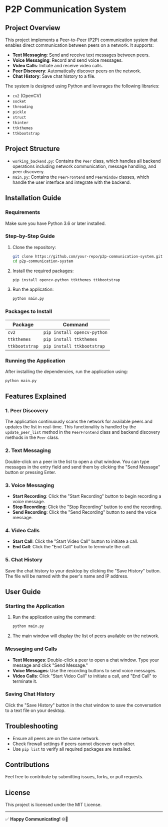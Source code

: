 # P2P Communication System

## Project Overview

This project implements a Peer-to-Peer (P2P) communication system that enables direct communication between peers on a network. It supports:

- **Text Messaging**: Send and receive text messages between peers.
- **Voice Messaging**: Record and send voice messages.
- **Video Calls**: Initiate and receive video calls.
- **Peer Discovery**: Automatically discover peers on the network.
- **Chat History**: Save chat history to a file.

The system is designed using Python and leverages the following libraries:
- `cv2` (OpenCV)
- `socket`
- `threading`
- `pickle`
- `struct`
- `tkinter`
- `ttkthemes`
- `ttkbootstrap`

## Project Structure

- `working_backend.py`: Contains the `Peer` class, which handles all backend operations including network communication, message handling, and peer discovery.
- `main.py`: Contains the `PeerFrontend` and `PeerWindow` classes, which handle the user interface and integrate with the backend.

## Installation Guide

### Requirements

Make sure you have Python 3.6 or later installed.

### Step-by-Step Guide

1. Clone the repository:
   ```bash
   git clone https://github.com/your-repo/p2p-communication-system.git
   cd p2p-communication-system
   ```

2. Install the required packages:
   ```bash
   pip install opencv-python ttkthemes ttkbootstrap
   ```

3. Run the application:
   ```bash
   python main.py
   ```

### Packages to Install

| Package       | Command                          |
|---------------|----------------------------------|
| `cv2`         | `pip install opencv-python`       |
| `ttkthemes`   | `pip install ttkthemes`           |
| `ttkbootstrap`| `pip install ttkbootstrap`        |

### Running the Application

After installing the dependencies, run the application using:
```bash
python main.py
```

## Features Explained

### 1. Peer Discovery
The application continuously scans the network for available peers and updates the list in real-time. This functionality is handled by the `update_peer_list` method in the `PeerFrontend` class and backend discovery methods in the `Peer` class.

### 2. Text Messaging
Double-click on a peer in the list to open a chat window. You can type messages in the entry field and send them by clicking the "Send Message" button or pressing Enter.

### 3. Voice Messaging
- **Start Recording**: Click the "Start Recording" button to begin recording a voice message.
- **Stop Recording**: Click the "Stop Recording" button to end the recording.
- **Send Recording**: Click the "Send Recording" button to send the voice message.

### 4. Video Calls
- **Start Call**: Click the "Start Video Call" button to initiate a call.
- **End Call**: Click the "End Call" button to terminate the call.

### 5. Chat History
Save the chat history to your desktop by clicking the "Save History" button. The file will be named with the peer's name and IP address.

## User Guide

### Starting the Application
1. Run the application using the command:
   ```bash
   python main.py
   ```
2. The main window will display the list of peers available on the network.

### Messaging and Calls
- **Text Messages**: Double-click a peer to open a chat window. Type your message and click "Send Message."
- **Voice Messages**: Use the recording buttons to send voice messages.
- **Video Calls**: Click "Start Video Call" to initiate a call, and "End Call" to terminate it.

### Saving Chat History
Click the "Save History" button in the chat window to save the conversation to a text file on your desktop.

## Troubleshooting

- Ensure all peers are on the same network.
- Check firewall settings if peers cannot discover each other.
- Use `pip list` to verify all required packages are installed.

## Contributions
Feel free to contribute by submitting issues, forks, or pull requests.

## License
This project is licensed under the MIT License.

---

✅ **Happy Communicating!** 🌐📱

